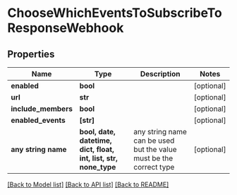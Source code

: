 # ChooseWhichEventsToSubscribeToResponseWebhook


## Properties
Name | Type | Description | Notes
------------ | ------------- | ------------- | -------------
**enabled** | **bool** |  | [optional] 
**url** | **str** |  | [optional] 
**include_members** | **bool** |  | [optional] 
**enabled_events** | **[str]** |  | [optional] 
**any string name** | **bool, date, datetime, dict, float, int, list, str, none_type** | any string name can be used but the value must be the correct type | [optional]

[[Back to Model list]](../README.md#documentation-for-models) [[Back to API list]](../README.md#documentation-for-api-endpoints) [[Back to README]](../README.md)


